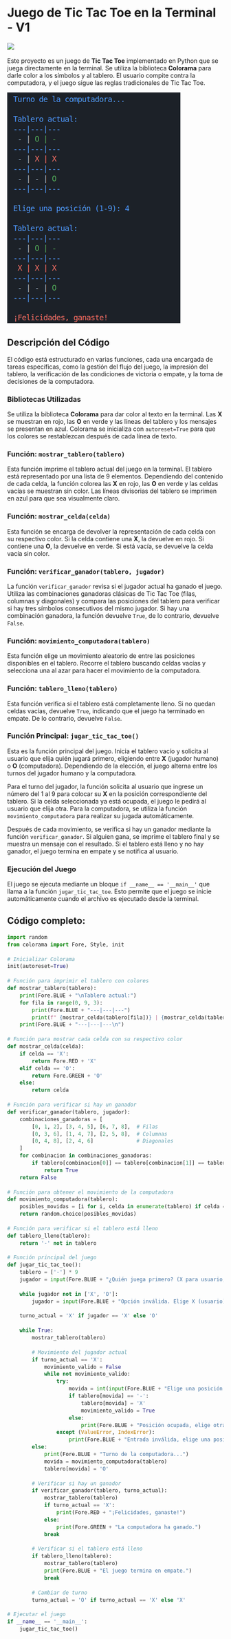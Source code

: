 # Juego de Tic Tac Toe en la Terminal - V1

<span><img src="https://img.shields.io/badge/Python-FFD43B?style=for-the-badge&logo=python&logoColor=blue"/></span>

Este proyecto es un juego de **Tic Tac Toe** implementado en Python que se juega directamente en la terminal. Se utiliza la biblioteca **Colorama** para darle color a los símbolos y al tablero. El usuario compite contra la computadora, y el juego sigue las reglas tradicionales de Tic Tac Toe.

<span><img src="https://github.com/VintaBytes/tic-tac-toe-V1/blob/main/tictactoe1.png?raw=true"/></span>

## Descripción del Código

El código está estructurado en varias funciones, cada una encargada de tareas específicas, como la gestión del flujo del juego, la impresión del tablero, la verificación de las condiciones de victoria o empate, y la toma de decisiones de la computadora.

### Bibliotecas Utilizadas

Se utiliza la biblioteca **Colorama** para dar color al texto en la terminal. Las **X** se muestran en rojo, las **O** en verde y las líneas del tablero y los mensajes se presentan en azul. Colorama se inicializa con `autoreset=True` para que los colores se restablezcan después de cada línea de texto.

### Función: `mostrar_tablero(tablero)`

Esta función imprime el tablero actual del juego en la terminal. El tablero está representado por una lista de 9 elementos. Dependiendo del contenido de cada celda, la función colorea las **X** en rojo, las **O** en verde y las celdas vacías se muestran sin color. Las líneas divisorias del tablero se imprimen en azul para que sea visualmente claro.

### Función: `mostrar_celda(celda)`

Esta función se encarga de devolver la representación de cada celda con su respectivo color. Si la celda contiene una **X**, la devuelve en rojo. Si contiene una **O**, la devuelve en verde. Si está vacía, se devuelve la celda vacía sin color.

### Función: `verificar_ganador(tablero, jugador)`

La función `verificar_ganador` revisa si el jugador actual ha ganado el juego. Utiliza las combinaciones ganadoras clásicas de Tic Tac Toe (filas, columnas y diagonales) y compara las posiciones del tablero para verificar si hay tres símbolos consecutivos del mismo jugador. Si hay una combinación ganadora, la función devuelve `True`, de lo contrario, devuelve `False`.

### Función: `movimiento_computadora(tablero)`

Esta función elige un movimiento aleatorio de entre las posiciones disponibles en el tablero. Recorre el tablero buscando celdas vacías y selecciona una al azar para hacer el movimiento de la computadora.

### Función: `tablero_lleno(tablero)`

Esta función verifica si el tablero está completamente lleno. Si no quedan celdas vacías, devuelve `True`, indicando que el juego ha terminado en empate. De lo contrario, devuelve `False`.

### Función Principal: `jugar_tic_tac_toe()`

Esta es la función principal del juego. Inicia el tablero vacío y solicita al usuario que elija quién jugará primero, eligiendo entre **X** (jugador humano) o **O** (computadora). Dependiendo de la elección, el juego alterna entre los turnos del jugador humano y la computadora.

Para el turno del jugador, la función solicita al usuario que ingrese un número del 1 al 9 para colocar su **X** en la posición correspondiente del tablero. Si la celda seleccionada ya está ocupada, el juego le pedirá al usuario que elija otra. Para la computadora, se utiliza la función `movimiento_computadora` para realizar su jugada automáticamente.

Después de cada movimiento, se verifica si hay un ganador mediante la función `verificar_ganador`. Si alguien gana, se imprime el tablero final y se muestra un mensaje con el resultado. Si el tablero está lleno y no hay ganador, el juego termina en empate y se notifica al usuario.

### Ejecución del Juego

El juego se ejecuta mediante un bloque `if __name__ == '__main__'` que llama a la función `jugar_tic_tac_toe`. Esto permite que el juego se inicie automáticamente cuando el archivo es ejecutado desde la terminal.

## Código completo:

```python
import random
from colorama import Fore, Style, init

# Inicializar Colorama
init(autoreset=True)

# Función para imprimir el tablero con colores
def mostrar_tablero(tablero):
    print(Fore.BLUE + "\nTablero actual:")
    for fila in range(0, 9, 3):
        print(Fore.BLUE + "---|---|---")
        print(f" {mostrar_celda(tablero[fila])} | {mostrar_celda(tablero[fila+1])} | {mostrar_celda(tablero[fila+2])} ")
    print(Fore.BLUE + "---|---|---\n")

# Función para mostrar cada celda con su respectivo color
def mostrar_celda(celda):
    if celda == 'X':
        return Fore.RED + 'X'
    elif celda == 'O':
        return Fore.GREEN + 'O'
    else:
        return celda

# Función para verificar si hay un ganador
def verificar_ganador(tablero, jugador):
    combinaciones_ganadoras = [
        [0, 1, 2], [3, 4, 5], [6, 7, 8],  # Filas
        [0, 3, 6], [1, 4, 7], [2, 5, 8],  # Columnas
        [0, 4, 8], [2, 4, 6]              # Diagonales
    ]
    for combinacion in combinaciones_ganadoras:
        if tablero[combinacion[0]] == tablero[combinacion[1]] == tablero[combinacion[2]] == jugador:
            return True
    return False

# Función para obtener el movimiento de la computadora
def movimiento_computadora(tablero):
    posibles_movidas = [i for i, celda in enumerate(tablero) if celda == '-']
    return random.choice(posibles_movidas)

# Función para verificar si el tablero está lleno
def tablero_lleno(tablero):
    return '-' not in tablero

# Función principal del juego
def jugar_tic_tac_toe():
    tablero = ['-'] * 9
    jugador = input(Fore.BLUE + "¿Quién juega primero? (X para usuario, O para computadora): ").upper()

    while jugador not in ['X', 'O']:
        jugador = input(Fore.BLUE + "Opción inválida. Elige X (usuario) o O (computadora): ").upper()

    turno_actual = 'X' if jugador == 'X' else 'O'
    
    while True:
        mostrar_tablero(tablero)
        
        # Movimiento del jugador actual
        if turno_actual == 'X':
            movimiento_valido = False
            while not movimiento_valido:
                try:
                    movida = int(input(Fore.BLUE + "Elige una posición (1-9): ")) - 1
                    if tablero[movida] == '-':
                        tablero[movida] = 'X'
                        movimiento_valido = True
                    else:
                        print(Fore.BLUE + "Posición ocupada, elige otra.")
                except (ValueError, IndexError):
                    print(Fore.BLUE + "Entrada inválida, elige una posición entre 1 y 9.")
        else:
            print(Fore.BLUE + "Turno de la computadora...")
            movida = movimiento_computadora(tablero)
            tablero[movida] = 'O'

        # Verificar si hay un ganador
        if verificar_ganador(tablero, turno_actual):
            mostrar_tablero(tablero)
            if turno_actual == 'X':
                print(Fore.RED + "¡Felicidades, ganaste!")
            else:
                print(Fore.GREEN + "La computadora ha ganado.")
            break

        # Verificar si el tablero está lleno
        if tablero_lleno(tablero):
            mostrar_tablero(tablero)
            print(Fore.BLUE + "El juego termina en empate.")
            break

        # Cambiar de turno
        turno_actual = 'O' if turno_actual == 'X' else 'X'

# Ejecutar el juego
if __name__ == '__main__':
    jugar_tic_tac_toe()

```

